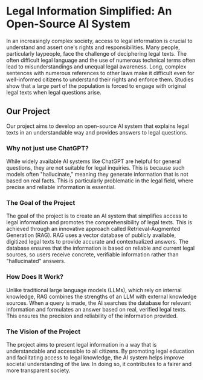 # Legal Information Simplified: An Open-Source AI System

In an increasingly complex society, access to legal information is crucial to understand and assert one's rights and responsibilities. Many people, particularly laypeople, face the challenge of deciphering legal texts. The often difficult legal language and the use of numerous technical terms often lead to misunderstandings and unequal legal awareness. Long, complex sentences with numerous references to other laws make it difficult even for well-informed citizens to understand their rights and enforce them. Studies show that a large part of the population is forced to engage with original legal texts when legal questions arise.

## Our Project

Our project aims to develop an open-source AI system that explains legal texts in an understandable way and provides answers to legal questions.

### Why not just use ChatGPT?

While widely available AI systems like ChatGPT are helpful for general questions, they are not suitable for legal inquiries. This is because such models often "hallucinate," meaning they generate information that is not based on real facts. This is particularly problematic in the legal field, where precise and reliable information is essential.

### The Goal of the Project

The goal of the project is to create an AI system that simplifies access to legal information and promotes the comprehensibility of legal texts. This is achieved through an innovative approach called Retrieval-Augmented Generation (RAG). RAG uses a vector database of publicly available, digitized legal texts to provide accurate and contextualized answers. The database ensures that the information is based on reliable and current legal sources, so users receive concrete, verifiable information rather than "hallucinated" answers.

### How Does It Work?

Unlike traditional large language models (LLMs), which rely on internal knowledge, RAG combines the strengths of an LLM with external knowledge sources. When a query is made, the AI searches the database for relevant information and formulates an answer based on real, verified legal texts. This ensures the precision and reliability of the information provided.

### The Vision of the Project

The project aims to present legal information in a way that is understandable and accessible to all citizens. By promoting legal education and facilitating access to legal knowledge, the AI system helps improve societal understanding of the law. In doing so, it contributes to a fairer and more transparent society.

